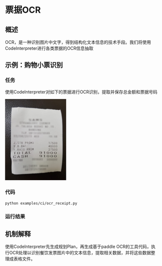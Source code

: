 # 票据OCR

## 概述

OCR，是一种识别图片中文字，得到结构化文本信息的技术手段。我们将使用CodeInterpreter进行各类票据的OCR信息抽取

## 示例：购物小票识别

### 任务

使用CodeInterpreter对如下的票据进行OCR识别，提取并保存总金额和票据号码

<img src="../../../../../public/image/guide/use_cases/code_interpreter/receipt_shopping.png" width="200">

### 代码

```bash
python examples/ci/ocr_receipt.py
```

### 运行结果

## 机制解释

使用CodeInterpreter先生成规划Plan，再生成基于paddle OCR的工具代码，执行OCR处理以识别餐饮发票图片中的文本信息，提取相关数据，并将这些数据整理成表格文件。
